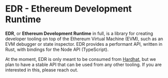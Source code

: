 # EDR - Ethereum Development Runtime

**EDR**, or **Ethereum Development Runtime** in full, is a library for creating developer tooling on top of the Ethereum Virtual Machine (EVM), such as an EVM debugger or state inspector. EDR provides a performant API, written in Rust, with bindings for the Node API (TypeScript).

At the moment, EDR is only meant to be consumed from [Hardhat](https://hardhat.org/), but we plan to have a stable API that can be used from any other tooling. If you are interested in this, please reach out.
